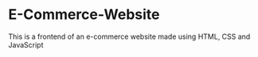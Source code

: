 # E-Commerce-Website
This is a frontend of an e-commerce website made using HTML, CSS and JavaScript
